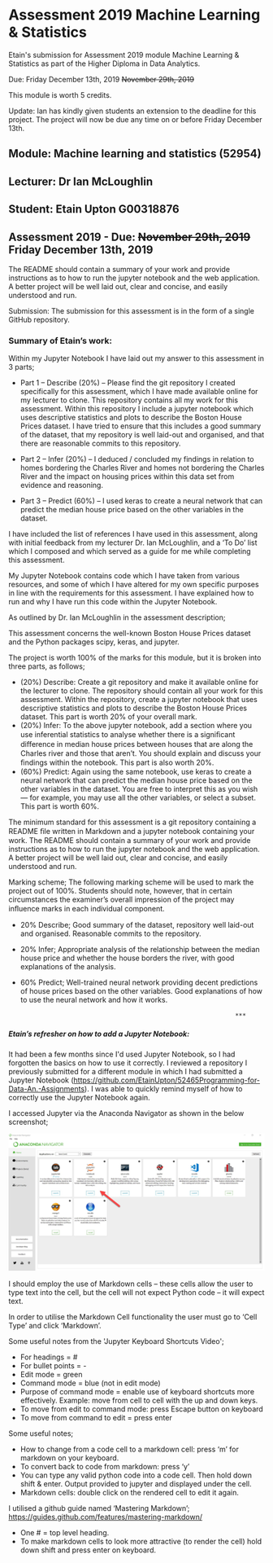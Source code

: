 # Assessment 2019 Machine Learning & Statistics
Etain's submission for Assessment 2019 module Machine Learning & Statistics as part of the Higher Diploma in Data Analytics. 

Due: Friday December 13th, 2019 ~~November 29th, 2019~~ 

This module is worth 5 credits.

Update: Ian has kindly given students an extension to the deadline for this project. The project will now be due any time on or before Friday December 13th.

## Module: Machine learning and statistics (52954)
## Lecturer: Dr Ian McLoughlin
## Student: Etain Upton G00318876
## Assessment 2019 - Due: ~~November 29th, 2019~~ Friday December 13th, 2019

The README should contain a summary of your work and provide instructions as to how to run the jupyter notebook and the web application. 
A better project will be well laid out, clear and concise, and easily understood and run.

Submission: The submission for this assessment is in the form of a single GitHub repository.

### Summary of Etain’s work:

Within my Jupyter Notebook I have laid out my answer to this assessment in 3 parts; 

* Part 1 – Describe (20%) – Please find the git repository I created specifically for this assessment, which I have made available online for my lecturer to clone. This repository contains all my work for this assessment. Within this repository I include a jupyter notebook which uses descriptive statistics and plots to describe the Boston House Prices dataset. I have tried to ensure that this includes a good summary of the dataset, that my repository is well laid-out and organised, and that there are reasonable commits to this repository.

* Part 2 – Infer (20%) – I deduced / concluded my findings in relation to homes bordering the Charles River and homes not bordering the Charles River and the impact on housing prices within this data set from evidence and reasoning.

* Part 3 – Predict (60%) – I used keras to create a neural network that can predict the median house price based on the other variables in the dataset.

I have included the list of references I have used in this assessment, along with initial feedback from my lecturer Dr. Ian McLoughlin, and a ‘To Do’ list which I composed and which served as a guide for me while completing this assessment. 

My Jupyter Notebook contains code which I have taken from various resources, and some of which I have altered for my own specific purposes in line with the requirements for this assessment. I have explained how to run and why I have run this code within the Jupyter Notebook.

As outlined by Dr. Ian McLoughlin in the assessment description;

This assessment concerns the well-known Boston House Prices dataset and the Python packages scipy, keras, and jupyter. 

The project is worth 100% of the marks for this module, but it is broken into three parts, as follows;

*	(20%) Describe: Create a git repository and make it available online for the lecturer to clone. The repository should contain all your work for this assessment. Within the repository, create a jupyter notebook that uses descriptive statistics and plots to describe the Boston House Prices dataset. This part is worth 20% of your overall mark.
*	(20%) Infer: To the above jupyter notebook, add a section where you use inferential statistics to analyse whether there is a signiﬁcant diﬀerence in median house prices between houses that are along the Charles river and those that aren’t. You should explain and discuss your ﬁndings within the notebook. This part is also worth 20%.
*	(60%) Predict: Again using the same notebook, use keras to create a neural network that can predict the median house price based on the other variables in the dataset. You are free to interpret this as you wish — for example, you may use all the other variables, or select a subset. This part is worth 60%.

The minimum standard for this assessment is a git repository containing a README ﬁle written in Markdown and a jupyter notebook containing your work. The README should contain a summary of your work and provide instructions as to how to run the jupyter notebook and the web application. A better project will be well laid out, clear and concise, and easily understood and run.

Marking scheme;
The following marking scheme will be used to mark the project out of 100%. Students should note, however, that in certain circumstances the examiner’s overall impression of the project may inﬂuence marks in each individual component.
*	20% Describe; Good summary of the dataset, repository well laid-out and organised. Reasonable commits to the repository.
*	20% Infer; Appropriate analysis of the relationship between the median house price and whether the house borders the river, with good explanations of the analysis.
*	60% Predict; Well-trained neural network providing decent predictions of house prices based on the other variables. Good explanations of how to use the neural network and how it works.

                                                                   *** 

##### Etain’s refresher on how to add a Jupyter Notebook:
It had been a few months since I'd used Jupyter Notebook, so I had forgotten the basics on how to use it correctly. 
I reviewed a repository I previously submitted for a different module in which I had submitted a Jupyter Notebook (https://github.com/EtainUpton/52465Programming-for-Data-An.-Assignments). I was able to quickly remind myself of how to correctly use the Jupyter Notebook again.

I accessed Jupyter via the Anaconda Navigator as shown in the below screenshot;

![Screenshot](JupyterNotebookImage.jpg)

I should employ the use of Markdown cells – these cells allow the user to type text into the cell, but the cell will not expect Python code – it will expect text.

In order to utilise the Markdown Cell functionality the user must go to ‘Cell Type’ and click ‘Markdown’.

Some useful notes from the 'Jupyter Keyboard Shortcuts Video';

* For headings = #
* For bullet points = -
* Edit mode = green
* Command mode = blue (not in edit mode)
* Purpose of command mode = enable use of keyboard shortcuts more effectively. Example: move from cell to cell with the up and down keys.
* To move from edit to command mode: press Escape button on keyboard
* To move from command to edit = press enter

Some useful notes;
* How to change from a code cell to a markdown cell: press ‘m’ for markdown on your keyboard.
* To convert back to code from markdown: press ‘y’
* You can type any valid python code into a code cell. Then hold down shift & enter. Output provided to jupyter and displayed under the cell.
* Markdown cells: double click on the rendered cell to edit it again.

I utilised a github guide named ‘Mastering Markdown’; https://guides.github.com/features/mastering-markdown/

* One # = top level heading.
* To make markdown cells to look more attractive (to render the cell) hold down shift and press enter on keyboard.

